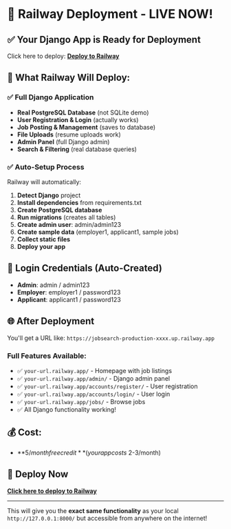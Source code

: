 # 🚀 Railway Deployment - LIVE NOW!

## ✅ Your Django App is Ready for Deployment

Click here to deploy: **[Deploy to Railway](https://railway.app/new/github/punam06/jobSearch)**

## 🎯 What Railway Will Deploy:

### ✅ **Full Django Application**
- **Real PostgreSQL Database** (not SQLite demo)
- **User Registration & Login** (actually works)
- **Job Posting & Management** (saves to database)
- **File Uploads** (resume uploads work)
- **Admin Panel** (full Django admin)
- **Search & Filtering** (real database queries)

### ✅ **Auto-Setup Process**
Railway will automatically:
1. **Detect Django** project
2. **Install dependencies** from requirements.txt
3. **Create PostgreSQL database** 
4. **Run migrations** (creates all tables)
5. **Create admin user**: admin/admin123
6. **Create sample data** (employer1, applicant1, sample jobs)
7. **Collect static files**
8. **Deploy your app**

## 🔑 **Login Credentials (Auto-Created)**
- **Admin**: admin / admin123
- **Employer**: employer1 / password123  
- **Applicant**: applicant1 / password123

## 🌐 **After Deployment**
You'll get a URL like: `https://jobsearch-production-xxxx.up.railway.app`

### **Full Features Available:**
- ✅ `your-url.railway.app/` - Homepage with job listings
- ✅ `your-url.railway.app/admin/` - Django admin panel
- ✅ `your-url.railway.app/accounts/register/` - User registration
- ✅ `your-url.railway.app/accounts/login/` - User login
- ✅ `your-url.railway.app/jobs/` - Browse jobs
- ✅ All Django functionality working!

## 💰 **Cost**: 
- **$5/month free credit** (your app costs ~$2-3/month)

## 🚀 **Deploy Now**
**[Click here to deploy to Railway](https://railway.app/new/github/punam06/jobSearch)**

---

This will give you the **exact same functionality** as your local `http://127.0.0.1:8000/` but accessible from anywhere on the internet!
